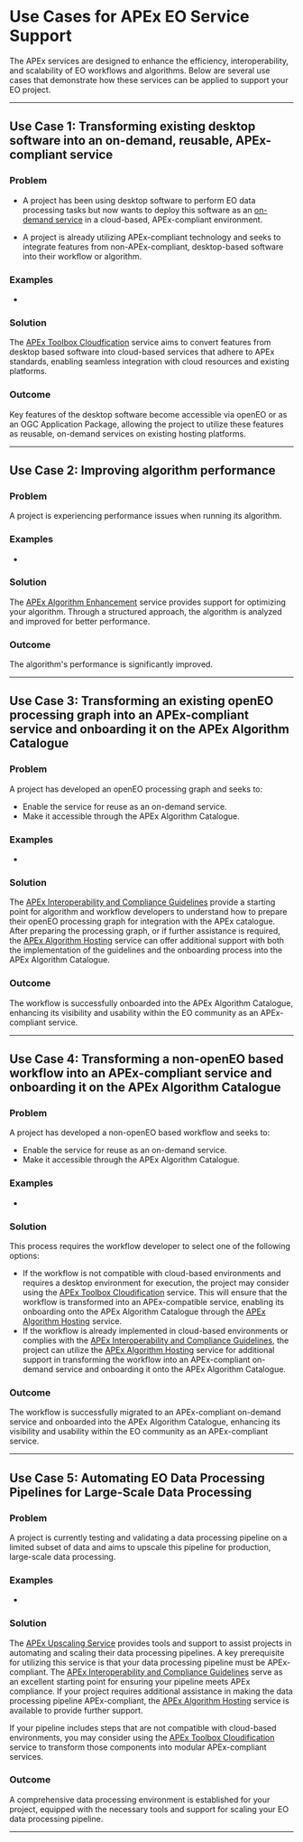 # Use Cases for APEx EO Service Support

The APEx services are designed to enhance the efficiency, interoperability, and scalability of EO workflows and algorithms. 
Below are several use cases that demonstrate how these services can be applied to support your EO project.

---

## Use Case 1: Transforming existing desktop software into an on-demand, reusable, APEx-compliant service

### Problem

* A project has been using desktop software to perform EO data processing tasks but now wants to deploy this software as an
[on-demand service](index.md#what-is-an-on-demand-service) in a cloud-based, APEx-compliant environment.

* A project is already utilizing APEx-compliant technology and seeks to integrate features from non-APEx-compliant, 
desktop-based software into their workflow or algorithm.

### Examples

* 

### Solution
The [APEx Toolbox Cloudfication](toolboxcloud.md) service aims to convert features from desktop based software into 
cloud-based services that adhere to APEx standards, enabling seamless integration with cloud resources and existing 
platforms.

### Outcome
Key features of the desktop software become accessible via openEO or as an OGC Application Package, allowing the project 
to utilize these features as reusable, on-demand services on existing hosting platforms.

---

## Use Case 2: Improving algorithm performance

### Problem
A project is experiencing performance issues when running its algorithm.

### Examples

* 

### Solution
The [APEx Algorithm Enhancement](enhancement.md) service provides support for optimizing your algorithm. Through a structured 
approach, the algorithm is analyzed and improved for better performance.

### Outcome
The algorithm's performance is significantly improved.

---

## Use Case 3: Transforming an existing openEO processing graph into an APEx-compliant service and onboarding it on the APEx Algorithm Catalogue

### Problem
A project has developed an openEO processing graph and seeks to:
* Enable the service for reuse as an on-demand service.
* Make it accessible through the APEx Algorithm Catalogue.

### Examples

* 

### Solution
The [APEx Interoperability and Compliance Guidelines](../interoperability/algohosting.md) provide a starting point for 
algorithm and workflow developers to understand how to prepare their openEO processing graph for integration with the 
APEx catalogue. After preparing the processing graph, or if further assistance is required, the 
[APEx Algorithm Hosting](hosting.md) service can offer additional support with both the implementation of the guidelines 
and the onboarding process into the APEx Algorithm Catalogue.

### Outcome
The workflow is successfully onboarded into the APEx Algorithm Catalogue, enhancing its visibility and usability within 
the EO community as an APEx-compliant service.

---

## Use Case 4: Transforming a non-openEO based workflow into an APEx-compliant service and onboarding it on the APEx Algorithm Catalogue

### Problem
A project has developed a non-openEO based workflow and seeks to:
* Enable the service for reuse as an on-demand service.
* Make it accessible through the APEx Algorithm Catalogue.

### Examples

*

### Solution
This process requires the workflow developer to select one of the following options:
* If the workflow is not compatible with cloud-based environments and requires a desktop environment for execution, the 
project may consider using the [APEx Toolbox Cloudification](toolboxcloud.md) service. This will ensure that the workflow
is transformed into an APEx-compatible service, enabling its onboarding onto the APEx Algorithm Catalogue through the 
[APEx Algorithm Hosting](hosting.md) service.
* If the workflow is already implemented in cloud-based environments or complies with the 
[APEx Interoperability and Compliance Guidelines](../interoperability/algohosting.md), the project can utilize the 
[APEx Algorithm Hosting](hosting.md) service for additional support in transforming the workflow into an APEx-compliant 
on-demand service and onboarding it onto the APEx Algorithm Catalogue.

### Outcome
The workflow is successfully migrated to an APEx-compliant on-demand service and onboarded into the APEx Algorithm 
Catalogue, enhancing its visibility and usability within the EO community as an APEx-compliant service.

---

## Use Case 5: Automating EO Data Processing Pipelines for Large-Scale Data Processing

### Problem
A project is currently testing and validating a data processing pipeline on a limited subset of data and aims to upscale 
this pipeline for production, large-scale data processing.

### Examples

*

### Solution
The [APEx Upscaling Service](upscaling.md) provides tools and support to assist projects in automating and scaling their 
data processing pipelines. A key prerequisite for utilizing this service is that your data processing pipeline must be 
APEx-compliant. The [APEx Interoperability and Compliance Guidelines](../interoperability/algohosting.md) serve as an 
excellent starting point for ensuring your pipeline meets APEx compliance. If your project requires additional assistance 
in making the data processing pipeline APEx-compliant, the [APEx Algorithm Hosting](hosting.md) service is available to 
provide further support.

If your pipeline includes steps that are not compatible with cloud-based environments, you may consider using the 
[APEx Toolbox Cloudification](toolboxcloud.md) service to transform those components into modular APEx-compliant services.

### Outcome
A comprehensive data processing environment is established for your project, equipped with the necessary tools and support 
for scaling your EO data processing pipeline.

---